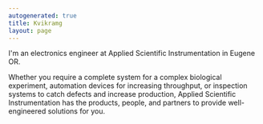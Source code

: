 ```yaml
---
autogenerated: true
title: Kvikramg
layout: page
---
```


I'm an electronics engineer at Applied Scientific Instrumentation in
Eugene OR.

Whether you require a complete system for a complex biological
experiment, automation devices for increasing throughput, or inspection
systems to catch defects and increase production, Applied Scientific
Instrumentation has the products, people, and partners to provide
well-engineered solutions for you.
